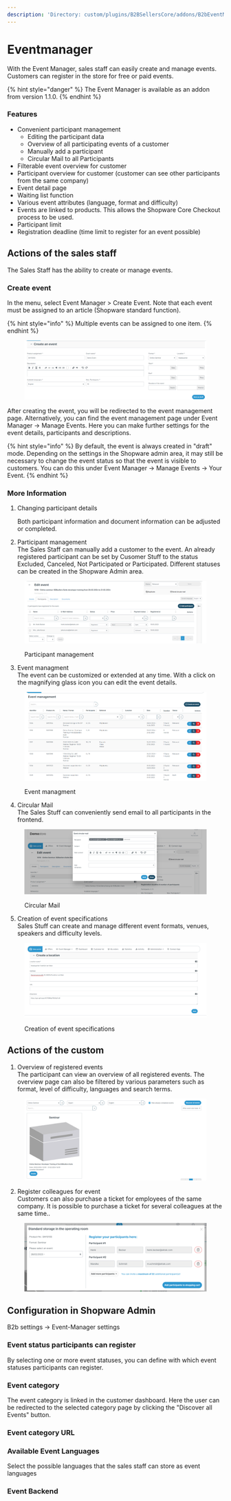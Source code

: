 ```yaml
---
description: 'Directory: custom/plugins/B2BSellersCore/addons/B2bEventManager'
---
```


# Eventmanager

With the Event Manager, sales staff can easily create and manage events. Customers can register in the store for free or paid events.

{% hint style="danger" %}
The Event Manager is available as an addon from version 1.1.0.
{% endhint %}

### **Features**

* Convenient participant management
  * Editing the participant data&#x20;
  * Overview of all participating events of a customer
  * Manually add a participant
  * Circular Mail to all Participants
* Filterable event overview for customer
* Participant overview for customer (customer can see other participants from the same company)
* Event detail page
* Waiting list function
* Various event attributes (language, format and difficulty)
* Events are linked to products. This allows the Shopware Core Checkout process to be used.
* Participant limit&#x20;
* Registration deadline (time limit to register for an event possible)



## **Actions of the sales staff**

The Sales Staff has the ability to create or manage events.

### Create event

In the menu, select Event Manager > Create Event. Note that each event must be assigned to an article (Shopware standard function).

{% hint style="info" %}
Multiple events can be assigned to one item.
{% endhint %}

<figure><img src="../../.gitbook/assets/image (26).png" alt=""><figcaption></figcaption></figure>

After creating the event, you will be redirected to the event management page. Alternatively, you can find the event management page under Event Manager -> Manage Events. Here you can make further settings for the event details, participants and descriptions.

{% hint style="info" %}
By default, the event is always created in "draft" mode. Depending on the settings in the Shopware admin area, it may still be necessary to change the event status so that the event is visible to customers. You can do this under Event Manager -> Manage Events -> Your Event.
{% endhint %}

### More Information

1.  Changing participant details

    Both participant information and document information can be adjusted or completed.
2. Participant management\
   The Sales Staff can manually add a customer to the event. An already registered participant can be set by Cusomer Stuff to the status Excluded, Canceled, Not Participated or Participated. Different statuses can be created in the Shopware Admin area.

<figure><img src="../../.gitbook/assets/image (6) (1).png" alt=""><figcaption><p>Participant management</p></figcaption></figure>

3. Event managment\
   The event can be customized or extended at any time. With a click on the magnifying glass icon you can edit the event details.

<figure><img src="../../.gitbook/assets/image (11).png" alt=""><figcaption><p>Event managment</p></figcaption></figure>

4. Circular Mail\
   The Sales Stuff can conveniently send email to all participants in the frontend.

<figure><img src="../../.gitbook/assets/image (3).png" alt=""><figcaption><p>Circular Mail</p></figcaption></figure>

5. Creation of event specifications\
   Sales Stuff can create and manage different event formats, venues, speakers and difficulty levels.

<figure><img src="../../.gitbook/assets/image (1) (1).png" alt=""><figcaption><p>Creation of event specifications</p></figcaption></figure>



## **Actions of the custom**

1. Overview of registered events\
   The participant can view an overview of all registered events. The overview page can also be filtered by various parameters such as format, level of difficulty, languages and search terms.

<figure><img src="../../.gitbook/assets/image (5).png" alt=""><figcaption></figcaption></figure>

2. Register colleagues for event\
   Customers can also purchase a ticket for employees of the same company. It is possible to purchase a ticket for several colleagues at the same time..

<figure><img src="../../.gitbook/assets/image (1).png" alt=""><figcaption></figcaption></figure>

## **Configuration in Shopware Admin**

B2b settings -> Event-Manager settings

### Event status participants can register

By selecting one or more event statuses, you can define with which event statuses participants can register.

### Event category

The event category is linked in the customer dashboard. Here the user can be redirected to the selected category page by clicking the "Discover all Events" button.

### Event category URL



### Available Event Languages

Select the possible languages that the sales staff can store as event languages

### Event Backend
